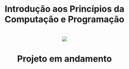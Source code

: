 <h1 align="center">Introdução aos Princípios da Computação e Programação</h1>

<h1 align="center">
    <img src="https://i.ibb.co/RSHPr9c/intro-Comp.png"> </br>
</h1>

<h1 align="center">Projeto em andamento</h1>